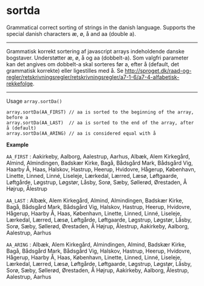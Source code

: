 sortda
======

Grammatical correct sorting of strings in the danish language. Supports the special danish characters æ, ø, å and aa (double a). 

----------

Grammatisk korrekt sortering af javascript arrays indeholdende danske bogstaver. Understøtter æ, ø, å og aa (dobbelt-a). 
Som valgfri parameter kan det angives om dobbelt-a skal sorteres før a, efter å (default, det grammatisk korrekte) eller ligestilles med å. Se http://sproget.dk/raad-og-regler/retskrivningsregler/retskrivningsregler/a7-1-6/a7-4-alfabetisk-rekkefolge.

----------

Usage `array.sortDa()`

```
array.sortDa(AA_FIRST) // aa is sorted to the beginning of the array, before a
array.sortDa(AA_LAST)  // aa is sorted to the end of the array, after å (default)
array.sortDa(AA_ARING) // aa is considered equal with å
```

**Example**

`AA_FIRST` : Aakirkeby, Aalborg, Aalestrup, Aarhus, Albæk, Alem Kirkegård, Almind, Almindingen, Badskær Kirke, Bagå, Bådsgård Mark, Bådsgård Vig, Haarby Å, Haas, Halskov, Hastrup, Heerup, Hvidovre, Hågerup, København, Linette, Linned, Linné, Liseleje, Lærkedal, Lærred, Læsø, Løftgaarde, Løftgårde, Løgstrup, Løgstør, Låsby, Sorø, Sæby, Søllerød, Ørestaden, Å Højrup, Ålestrup

`AA_LAST` : Albæk, Alem Kirkegård, Almind, Almindingen, Badskær Kirke, Bagå, Bådsgård Mark, Bådsgård Vig, Halskov, Hastrup, Heerup, Hvidovre, Hågerup, Haarby Å, Haas, København, Linette, Linned, Linné, Liseleje, Lærkedal, Lærred, Læsø, Løftgårde, Løftgaarde, Løgstrup, Løgstør, Låsby, Sorø, Sæby, Søllerød, Ørestaden, Å Højrup, Ålestrup, Aakirkeby, Aalborg, Aalestrup, Aarhus

`AA_ARING` : Albæk, Alem Kirkegård, Almindingen, Almind, Badskær Kirke, Bagå, Bådsgård Mark, Bådsgård Vig, Halskov, Hastrup, Heerup, Hvidovre, Hågerup, Haarby Å, Haas, København, Linette, Linned, Linné, Liseleje, Lærkedal, Lærred, Læsø, Løftgårde, Løftgaarde, Løgstrup, Løgstør, Låsby, Sorø, Sæby, Søllerød, Ørestaden, Å Højrup, Aakirkeby, Aalborg, Ålestrup, Aalestrup, Aarhus


